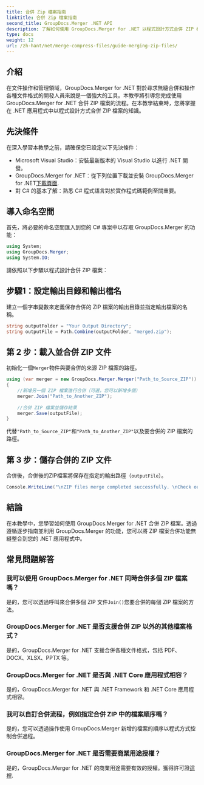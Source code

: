 ```yaml
---
title: 合併 Zip 檔案指南
linktitle: 合併 Zip 檔案指南
second_title: GroupDocs.Merger .NET API
description: 了解如何使用 GroupDocs.Merger for .NET 以程式設計方式合併 ZIP 檔案。本教程為開發人員提供了詳細的指南。
type: docs
weight: 12
url: /zh-hant/net/merge-compress-files/guide-merging-zip-files/
---
```

## 介紹
在文件操作和管理領域，GroupDocs.Merger for .NET 對於尋求無縫合併和操作各種文件格式的開發人員來說是一個強大的工具。本教學將引導您完成使用 GroupDocs.Merger for .NET 合併 ZIP 檔案的流程。在本教學結束時，您將掌握在 .NET 應用程式中以程式設計方式合併 ZIP 檔案的知識。
## 先決條件
在深入學習本教學之前，請確保您已設定以下先決條件：
- Microsoft Visual Studio：安裝最新版本的 Visual Studio 以進行 .NET 開發。
-  GroupDocs.Merger for .NET：從下列位置下載並安裝 GroupDocs.Merger for .NET[下載頁面](https://releases.groupdocs.com/merger/net/).
- 對 C# 的基本了解：熟悉 C# 程式語言對於實作程式碼範例至關重要。

## 導入命名空間
首先，將必要的命名空間匯入到您的 C# 專案中以存取 GroupDocs.Merger 的功能：
```csharp
using System; 
using GroupDocs.Merger;
using System.IO;
```

請依照以下步驟以程式設計合併 ZIP 檔案：
## 步驟1：設定輸出目錄和輸出檔名
建立一個字串變數來定義保存合併的 ZIP 檔案的輸出目錄並指定輸出檔案的名稱。
```csharp
string outputFolder = "Your Output Directory";
string outputFile = Path.Combine(outputFolder, "merged.zip");
```
## 第 2 步：載入並合併 ZIP 文件
初始化一個`Merger`物件與要合併的來源 ZIP 檔案的路徑。
```csharp
using (var merger = new GroupDocs.Merger.Merger("Path_to_Source_ZIP"))
{
    //新增另一個 ZIP 檔案進行合併（可選，您可以新增多個）
    merger.Join("Path_to_Another_ZIP");
    
    //合併 ZIP 檔案並儲存結果
    merger.Save(outputFile);
}
```
代替`"Path_to_Source_ZIP"`和`"Path_to_Another_ZIP"`以及要合併的 ZIP 檔案的路徑。
## 第 3 步：儲存合併的 ZIP 文件
合併後，合併後的ZIP檔案將保存在指定的輸出路徑（`outputFile`）。
```csharp
Console.WriteLine("\nZIP files merge completed successfully. \nCheck output in {0}", outputFolder);
```

## 結論
在本教學中，您學習如何使用 GroupDocs.Merger for .NET 合併 ZIP 檔案。透過遵循逐步指南並利用 GroupDocs.Merger 的功能，您可以將 ZIP 檔案合併功能無縫整合到您的 .NET 應用程式中。

## 常見問題解答
### 我可以使用 GroupDocs.Merger for .NET 同時合併多個 ZIP 檔案嗎？
是的，您可以透過呼叫來合併多個 ZIP 文件`Join()`您要合併的每個 ZIP 檔案的方法。
### GroupDocs.Merger for .NET 是否支援合併 ZIP 以外的其他檔案格式？
是的，GroupDocs.Merger for .NET 支援合併各種文件格式，包括 PDF、DOCX、XLSX、PPTX 等。
### GroupDocs.Merger for .NET 是否與 .NET Core 應用程式相容？
是的，GroupDocs.Merger for .NET 與 .NET Framework 和 .NET Core 應用程式相容。
### 我可以自訂合併流程，例如指定合併 ZIP 中的檔案順序嗎？
是的，您可以透過操作使用 GroupDocs.Merger 新增的檔案的順序以程式方式控制合併過程。
### GroupDocs.Merger for .NET 是否需要商業用途授權？
是的，GroupDocs.Merger for .NET 的商業用途需要有效的授權。獲得許可證[這裡](https://purchase.groupdocs.com/buy).